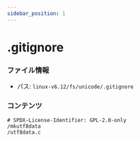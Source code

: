 ```yaml
---
sidebar_position: 1
---
```

# .gitignore

### ファイル情報

- パス: `linux-v6.12/fs/unicode/.gitignore`

### コンテンツ

```gitignore
# SPDX-License-Identifier: GPL-2.0-only
/mkutf8data
/utf8data.c

```
